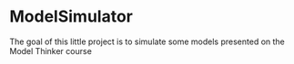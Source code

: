 ModelSimulator
==============

The goal of this little project is to simulate some models presented on the Model Thinker course